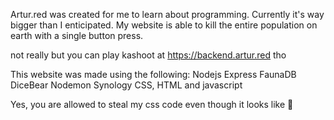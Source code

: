 Artur.red was created for me to learn about programming. Currently it's way bigger than I enticipated.
My website is able to kill the entire population on earth with a single button press.

not really but you can play kashoot at https://backend.artur.red tho

This website was made using the following:
  Nodejs
  Express
  FaunaDB
  DiceBear
  Nodemon
  Synology
  CSS, HTML and javascript
  
 Yes, you are allowed to steal my css code even though it looks like 💩
